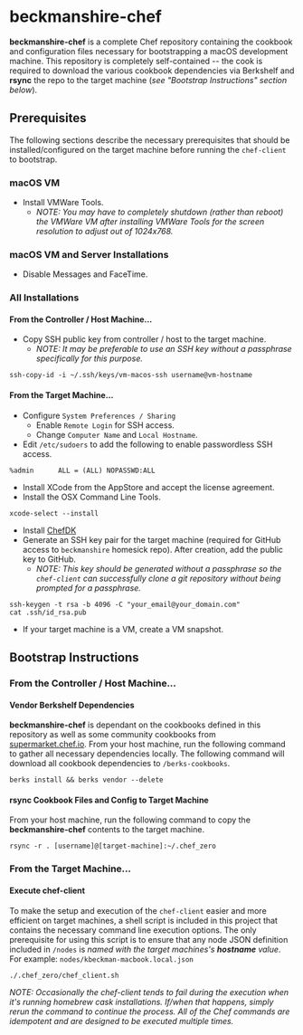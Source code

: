 # beckmanshire-chef

**beckmanshire-chef** is a complete Chef repository containing the cookbook and configuration files necessary for 
bootstrapping a macOS development machine. This repository is completely self-contained -- the cook is required to 
download the various cookbook dependencies via Berkshelf and **rsync** the repo to the target machine (_see 
"Bootstrap Instructions" section below_).


## Prerequisites

The following sections describe the necessary prerequisites that should be installed/configured on the target machine
before running the `chef-client` to bootstrap. 

### macOS VM

- Install VMWare Tools.
  - _NOTE: You may have to completely shutdown (rather than reboot) the VMWare VM after installing VMWare Tools for the
    screen resolution to adjust out of 1024x768._

### macOS VM and Server Installations

- Disable Messages and FaceTime.

### All Installations

#### From the Controller / Host Machine...

- Copy SSH public key from controller / host to the target machine.
  - _NOTE: It may be preferable to use an SSH key without a passphrase specifically for this purpose._ 
```shell
ssh-copy-id -i ~/.ssh/keys/vm-macos-ssh username@vm-hostname
```

#### From the Target Machine...

- Configure `System Preferences / Sharing`
  - Enable `Remote Login` for SSH access.
  - Change `Computer Name` and `Local Hostname`.
- Edit `/etc/sudoers` to add the following to enable passwordless SSH access.
```
%admin		ALL = (ALL) NOPASSWD:ALL
```
- Install XCode from the AppStore and accept the license agreement.
- Install the OSX Command Line Tools.
```shell
xcode-select --install
```
- Install [ChefDK](https://downloads.chef.io/chef-dk/mac/)
- Generate an SSH key pair for the target machine (required for GitHub access to `beckmanshire` homesick repo). After
  creation, add the public key to GitHub.
  - _NOTE: This key should be generated without a passphrase so the `chef-client` can successfully clone a git 
    repository without being prompted for a passphrase._
```shell
ssh-keygen -t rsa -b 4096 -C "your_email@your_domain.com"
cat .ssh/id_rsa.pub
```
- If your target machine is a VM, create a VM snapshot.


## Bootstrap Instructions

### From the Controller / Host Machine...

#### Vendor Berkshelf Dependencies

**beckmanshire-chef** is dependant on the cookbooks defined in this repository as well as some community cookbooks from 
[supermarket.chef.io](https://supermarket.chef.io/). From your host machine, run the following command to gather all 
necessary dependencies locally. The following command will download all cookbook dependencies to `/berks-cookbooks`.

```shell
berks install && berks vendor --delete
```

#### rsync Cookbook Files and Config to Target Machine 

From your host machine, run the following command to copy the **beckmanshire-chef** contents to the target machine.

```shell
rsync -r . [username]@[target-machine]:~/.chef_zero
```

### From the Target Machine...

#### Execute chef-client

To make the setup and execution of the `chef-client` easier and more efficient on target machines, a shell script is 
included in this project that contains the necessary command line execution options. The only prerequisite for using 
this script is to ensure that any node JSON definition included in `/nodes` is _named with the target machines's 
**hostname** value_. For example: `nodes/kbeckman-macbook.local.json`

```shell
./.chef_zero/chef_client.sh
```

_NOTE: Occasionally the chef-client tends to fail during the execution when it's running homebrew cask installations.
If/when that happens, simply rerun the command to continue the process. All of the Chef commands are idempotent and are
designed to be executed multiple times._
